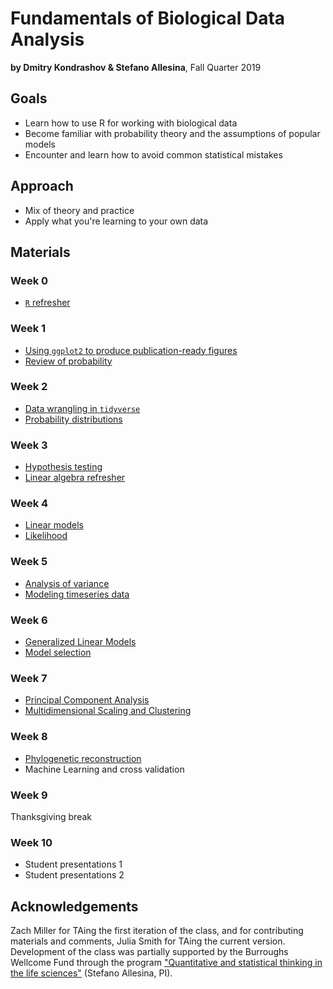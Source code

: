 # Fundamentals of Biological Data Analysis

**by Dmitry Kondrashov & Stefano Allesina**, Fall Quarter 2019

## Goals

* Learn how to use R for working with biological data 
* Become familiar with probability theory and the assumptions of popular models
* Encounter and learn how to avoid common statistical mistakes

## Approach

* Mix of theory and practice
* Apply what you're learning to your own data

## Materials

### Week 0

- [`R` refresher](lectures/R_tutorial)

### Week 1

- [Using `ggplot2` to produce publication-ready figures](lectures/basic_visualization)
- [Review of probability](lectures/probability_review)

### Week 2

- [Data wrangling in `tidyverse`](lectures/basic_data_wrangling)
- [Probability distributions](lectures/distributions)

### Week 3

- [Hypothesis testing](lectures/hypothesis_testing)
- [Linear algebra refresher](lectures/linalg_basics)

### Week 4

- [Linear models](lectures/linear_models)
- [Likelihood](lectures/likelihood)

### Week 5

- [Analysis of variance](lectures/ANOVA_etc)
- [Modeling timeseries data](lectures/time_series)

### Week 6

- [Generalized Linear Models](lectures/generalized_linear_models)
- [Model selection](lectures/model_selection)

### Week 7

- [Principal Component Analysis](lectures/pca)
- [Multidimensional Scaling and Clustering](lectures/multidimensional_scaling)

### Week 8

- [Phylogenetic reconstruction](lectures/phylo)
- Machine Learning and cross validation

### Week 9

Thanksgiving break

### Week 10

- Student presentations 1
- Student presentations 2

## Acknowledgements

Zach Miller for TAing the first iteration of the class, and for contributing materials and comments, Julia Smith for TAing the current version. Development of the class was partially supported by the Burroughs Wellcome Fund through the program ["Quantitative and statistical thinking in the life sciences"](https://www.bwfund.org/grant-programs/institutional-programs/quantitative-and-statistical-thinking-life-sciences/grant) (Stefano Allesina, PI).

